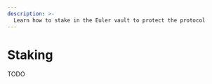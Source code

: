```yaml
---
description: >-
  Learn how to stake in the Euler vault to protect the protocol
---
```


# Staking

TODO